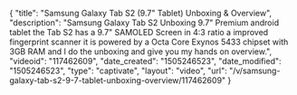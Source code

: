 {
    "title": "Samsung Galaxy Tab S2 (9.7\" Tablet) Unboxing & Overview",
    "description": "Samsung Galaxy Tab S2 Unboxing 9.7\" Premium android tablet the Tab S2 has a 9.7\" SAMOLED Screen in 4:3 ratio  a improved fingerprint scanner it is powered by a Octa Core Exynos 5433 chipset with 3GB RAM and I do the unboxing and give you my hands on overview.",
    "videoid": "117462609",
    "date_created": "1505246523",
    "date_modified": "1505246523",
    "type": "captivate",
    "layout": "video",
    "url": "\/v\/samsung-galaxy-tab-s2-9-7-tablet-unboxing-overview\/117462609"
}